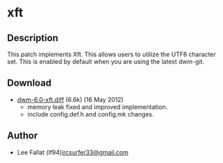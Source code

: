 xft
===

Description
-----------

This patch implements Xft. This allows users to utilize the UTF8 character set. This is enabled by default when you are using the latest dwm-git.

Download
--------

* [dwm-6.0-xft.diff](dwm-6.0-xft.diff) (6.6k) (16 May 2012)
	* memory leak fixed and improved implementation.
	* include config.def.h and config.mk changes.


Author
------

* Lee Fallat (lf94)<ircsurfer33@gmail.com>
